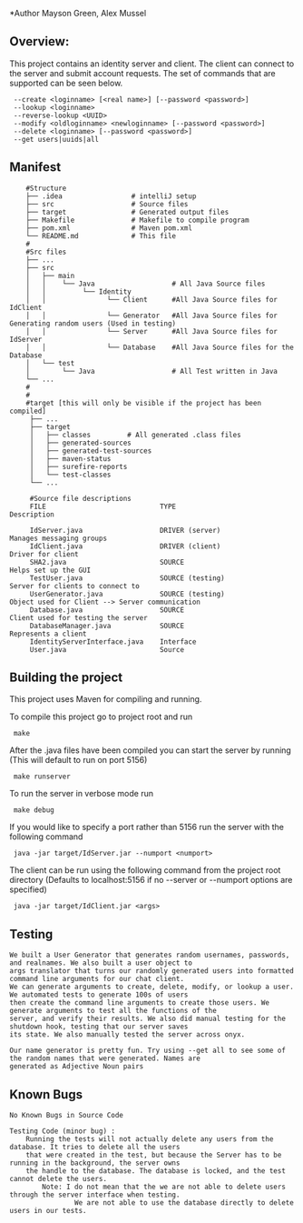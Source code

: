 *Author Mayson Green, Alex Mussel

## Overview:
 This project contains an identity server and client. The client can connect to the server and submit
 account requests. The set of commands that are supported can be seen below. 
```
 --create <loginname> [<real name>] [--password <password>]
 --lookup <loginname>
 --reverse-lookup <UUID>
 --modify <oldloginname> <newloginname> [--password <password>]
 --delete <loginname> [--password <password>]
 --get users|uuids|all
```
## Manifest
```
    #Structure
    ├── .idea                 # intelliJ setup
    ├── src                   # Source files
    ├── target                # Generated output files
    ├── Makefile              # Makefile to compile program
    ├── pom.xml               # Maven pom.xml
    └── README.md             # This file
    #
    #Src files
    ├── ...
    ├── src                   
    │   ├── main 
    │   │    └── Java                   # All Java Source files
    │   │         └── Identity
    │   │               └── Client      #All Java Source files for IdClient
    │   │               └── Generator   #All Java Source files for Generating random users (Used in testing)
    │   │               └── Server      #All Java Source files for IdServer
    │   │               └── Database    #All Java Source files for the Database
    │   └── test
    │        └── Java                   # All Test written in Java
    └── ...
    #
    #
    #target [this will only be visible if the project has been compiled]
     ├── ...
     ├── target                   
     │   ├── classes         # All generated .class files
     │   ├── generated-sources
     │   ├── generated-test-sources
     │   ├── maven-status
     │   ├── surefire-reports
     │   └── test-classes
     └── ...

     #Source file descriptions
     FILE                            TYPE                                Description

     IdServer.java                   DRIVER (server)                     Manages messaging groups
     IdClient.java                   DRIVER (client)                     Driver for client
     SHA2.java                       SOURCE                              Helps set up the GUI
     TestUser.java                   SOURCE (testing)                    Server for clients to connect to
     UserGenerator.java              SOURCE (testing)                    Object used for Client --> Server communication
     Database.java                   SOURCE                              Client used for testing the server
     DatabaseManager.java            SOURCE                              Represents a client
     IdentityServerInterface.java    Interface
     User.java                       Source
```
## Building the project
 This project uses Maven for compiling and running.

 To compile this project go to project root and run
```
 make
```
 After the .java files have been compiled you can start the server by running (This will default to run on port 5156)
```
 make runserver
```
 To run the server in verbose mode run
```
 make debug
```
 If you would like to specify a port rather than 5156 run the server with the following command
```
 java -jar target/IdServer.jar --numport <numport>
```
 The client can be run using the following command from the project root directory
 (Defaults to localhost:5156 if no --server or --numport options are specified)
```
 java -jar target/IdClient.jar <args>
```

## Testing

    We built a User Generator that generates random usernames, passwords, and realnames. We also built a user object to
    args translator that turns our randomly generated users into formatted command line arguments for our chat client.
    We can generate arguments to create, delete, modify, or lookup a user. We automated tests to generate 100s of users
    then create the command line arguments to create those users. We generate arguments to test all the functions of the
    server, and verify their results. We also did manual testing for the shutdown hook, testing that our server saves
    its state. We also manually tested the server across onyx.

    Our name generator is pretty fun. Try using --get all to see some of the random names that were generated. Names are
    generated as Adjective Noun pairs


## Known Bugs
    No Known Bugs in Source Code

    Testing Code (minor bug) :
        Running the tests will not actually delete any users from the database. It tries to delete all the users
        that were created in the test, but because the Server has to be running in the background, the server owns
        the handle to the database. The database is locked, and the test cannot delete the users.
            Note: I do not mean that the we are not able to delete users through the server interface when testing.
                    We are not able to use the database directly to delete users in our tests.

